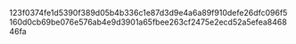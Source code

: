 123f0374fe1d5390f389d05b4b336c1e87d3d9e4a6a89f910defe26dfc096f5160d0cb69be076e576ab4e9d3901a65fbee263cf2475e2ecd52a5efea846846fa

